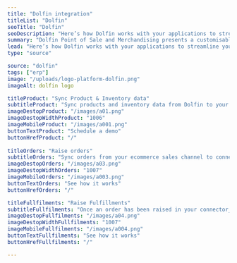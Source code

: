 ```yaml
---
title: "Dolfin integration"
titleList: "Dolfin"
seoTitle: "Dolfin"
seoDescription: "Here’s how Dolfin works with your applications to streamline your workflow."
summary: "Dolfin Point of Sale and Merchandising presents a customisable ERP solution to meet Fashion, Apparel and General Merchandise retailer’s needs."
lead: "Here’s how Dolfin works with your applications to streamline your workflow."
type: "source"

source: "dolfin"
tags: ["erp"]
image: "/uploads/logo-platform-dolfin.png"
imageAlt: dolfin logo

titleProduct: "Sync Product & Inventory data"
subtitleProduct: "Sync products and inventory data from Dolfin to your sales channel"
imageDestopProduct: "/images/a01.png"
imageDestopWidthProduct: "1006"
imageMobileProduct: "/images/a001.png"
buttonTextProduct: "Schedule a demo"
buttonHrefProduct: "/"
 
titleOrders: "Raise orders"
subtitleOrders: "Sync orders from your ecommerce sales channel to connector_name"
imageDestopOrders: "/images/a03.png"
imageDestopWidthOrders: "1007"
imageMobileOrders: "/images/a003.png"
buttonTextOrders: "See how it works"
buttonHrefOrders: "/" 

titleFullfilments: "Raise Fulfillments"
subtitleFullfilments: "Once an order has been raised in your connector_name, fulfill your order with one of fulfillment partners, Parcelninja"
imageDestopFullfilments: "/images/a04.png"
imageDestopWidthFullfilments: "1007"
imageMobileFullfilments: "/images/a004.png"
buttonTextFullfilments: "See how it works"
buttonHrefFullfilments: "/" 

---
```


